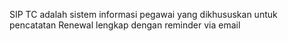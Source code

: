SIP TC adalah sistem informasi pegawai yang dikhususkan untuk pencatatan Renewal lengkap dengan reminder via email
